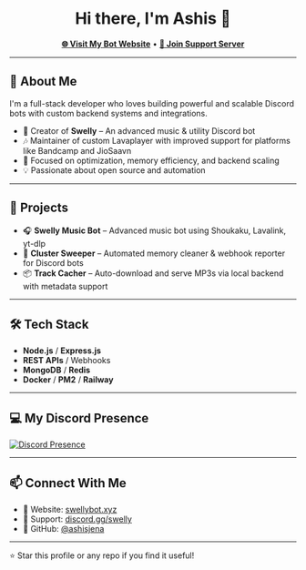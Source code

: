 <h1 align="center">Hi there, I'm Ashis 👋</h1>

<p align="center">
  <a href="https://swellybot.xyz"><strong>🌐 Visit My Bot Website</strong></a> •
  <a href="https://discord.gg/swelly"><strong>💬 Join Support Server</strong></a>
</p>

---

## 🚀 About Me

I'm a full-stack developer who loves building powerful and scalable Discord bots with custom backend systems and integrations.

- 🤖 Creator of **Swelly** – An advanced music & utility Discord bot
- 🎶 Maintainer of custom Lavaplayer with improved support for platforms like Bandcamp and JioSaavn
- 🧠 Focused on optimization, memory efficiency, and backend scaling
- 💡 Passionate about open source and automation

---

## 💼 Projects

- 🎧 **Swelly Music Bot** – Advanced music bot using Shoukaku, Lavalink, yt-dlp
- 🧹 **Cluster Sweeper** – Automated memory cleaner & webhook reporter for Discord bots
- 📦 **Track Cacher** – Auto-download and serve MP3s via local backend with metadata support

---

## 🛠 Tech Stack

- **Node.js** / **Express.js**
- **REST APIs** / Webhooks
- **MongoDB** / **Redis**
- **Docker** / **PM2** / **Railway**

---

## 💻 My Discord Presence

<!-- Replace YOUR_USER_ID with your real Discord user ID -->
[![Discord Presence](https://lanyard.cnrad.dev/api/742984554729570415?theme=dark&idleMessage=hello&bg=17e9a0)](https://discord.com/users/742984554729570415)


---

## 📫 Connect With Me

- 🔗 Website: [swellybot.xyz](https://swellybot.xyz)
- 💬 Support: [discord.gg/swelly](https://discord.gg/swelly)
- 🐙 GitHub: [@ashisjena](https://github.com/ashisjena)

---
⭐️ Star this profile or any repo if you find it useful!
